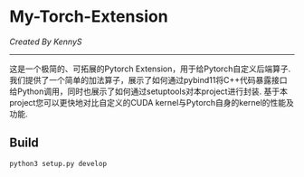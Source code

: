 # My-Torch-Extension

*Created By KennyS*

---

这是一个极简的、可拓展的Pytorch Extension，用于给Pytorch自定义后端算子. 我们提供了一个简单的加法算子，展示了如何通过pybind11将C++代码暴露接口给Python调用，同时也展示了如何通过setuptools对本project进行封装. 基于本project您可以更快地对比自定义的CUDA kernel与Pytorch自身的kernel的性能及功能.


## Build

```
python3 setup.py develop
```